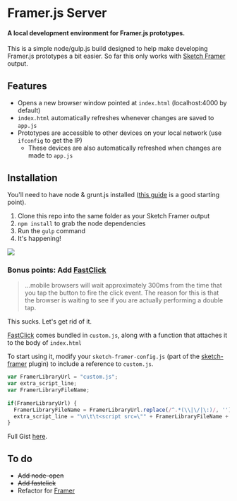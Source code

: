 # Framer.js Server
#### A local development environment for Framer.js prototypes.
This is a simple node/gulp.js build designed to help make developing Framer.js prototypes a bit easier. So far this only works with [Sketch Framer](https://github.com/bomberstudios/sketch-framer) output.

## Features
- Opens a new browser window pointed at `index.html` (localhost:4000 by default)
- `index.html` automatically refreshes whenever changes are saved to `app.js`
- Prototypes are accessible to other devices on your local network (use `ifconfig` to get the IP)
  * These devices are also automatically refreshed when changes are made to `app.js`

## Installation
You'll need to have node & grunt.js installed ([this guide](http://travismaynard.com/writing/getting-started-with-gulp) is a good starting point).

1. Clone this repo into the same folder as your Sketch Framer output
2. `npm install` to grab the node dependencies
3. Run the `gulp` command
4. It's happening!

![](http://i.imgur.com/vv49C.gif) 

### Bonus points: Add [FastClick](https://github.com/ftlabs/fastclick)

> ...mobile browsers will wait approximately 300ms from the time that you tap the button to fire the click event. The reason for this is that the browser is waiting to see if you are actually performing a double tap.

This sucks. Let's get rid of it.

[FastClick](https://github.com/ftlabs/fastclick) comes bundled in `custom.js`, along with a function that attaches it to the body of `index.html`

To start using it, modify your `sketch-framer-config.js` (part of the [sketch-framer](https://github.com/bomberstudios/sketch-framer) plugin) to include a reference to `custom.js`.

```js
var FramerLibraryUrl = "custom.js";
var extra_script_line;
var FramerLibraryFileName;
 
if(FramerLibraryUrl) {
  FramerLibraryFileName = FramerLibraryUrl.replace(/^.*(\\|\/|\:)/, '');
  extra_script_line = "\n\t\t<script src=\"" + FramerLibraryFileName + "\"></script>"
}
```

Full Gist [here](https://gist.github.com/jenbennings/10083816).

## To do
- ~~Add node-open~~
- ~~Add fastclick~~
- Refactor for [Framer](https://github.com/koenbok/Framer)
